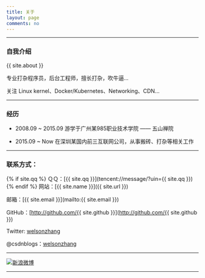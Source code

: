 ```yaml
---
title: 关于
layout: page
comments: no
---
```


---

### 自我介绍

{{ site.about }}

专业打杂程序员，后台工程师，擅长打杂，吹牛逼...

关注 Linux kernel、Docker/Kubernetes、Networking、CDN...


---

### 经历

* 2008.09 ~ 2015.09 游学于广州某985职业技术学院 —— 五山禅院

* 2015.09 ~ Now     在深圳某国内前三互联网公司，从事搬砖、打杂等相关工作


----

### 联系方式：

{% if site.qq %}
ＱＱ：[{{ site.qq }}](tencent://message/?uin={{ site.qq }})
{% endif %}
网站：[{{ site.name }}]({{ site.url }})

邮箱：[{{ site.email }}](mailto:{{ site.email }})

GitHub：[http://github.com/{{ site.github }}](http://github.com/{{ site.github }})

Twitter: [welsonzhang](https://twitter.com/welsonzhang)

@csdnblogs：[welsonzhang](http://blog.csdn.net/al_xin)

----

[![新浪微博](http://tva4.sinaimg.cn/crop.211.0.537.537.180/8eca9a34jw1eb2y5dns1sj20qo0f0jvg.jpg)](http://www.weibo.com/p/1005052395642420/home?from=page_100505&mod=TAB&is_all=1#place)

----

